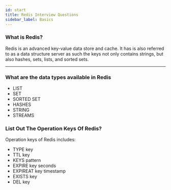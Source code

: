 ```yaml
---
id: start
title: Redis Interview Questions
sidebar_label: Basics
---
```


### What is Redis?

Redis is an advanced key-value data store and cache. It has is also referred to as a data structure server as such the keys not only contains strings, but also hashes, sets, lists, and sorted sets. 

---

### What are the data types available in Redis
- LIST
- SET
- SORTED SET
- HASHES
- STRING
- STREAMS

###  List Out The Operation Keys Of Redis?

Operation keys of Redis includes:

- TYPE key
- TTL key
- KEYS pattern
- EXPIRE key seconds
- EXPIREAT key timestamp
- EXISTS key
- DEL key
